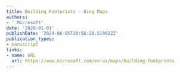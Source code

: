 ```yaml
---
title: Building Footprints - Bing Maps
authors:
- ' Microsoft'
date: '2020-01-01'
publishDate: '2024-06-05T20:56:28.519022Z'
publication_types:
- manuscript
links:
- name: URL
  url: https://www.microsoft.com/en-us/maps/building-footprints
---
```

